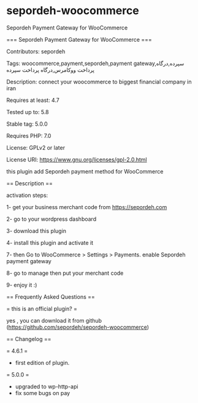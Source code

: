 # sepordeh-woocommerce
Sepordeh Payment Gateway for WooCommerce


=== Sepordeh Payment Gateway for WooCommerce ===

Contributors: sepordeh

Tags: woocommerce,payment,sepordeh,payment gateway,سپرده,درگاه پرداخت ووکامرس,درگاه پرداخت سپرده

Description: connect your woocommerce to biggest financial company in iran

Requires at least: 4.7

Tested up to: 5.8

Stable tag: 5.0.0

Requires PHP: 7.0

License: GPLv2 or later

License URI: https://www.gnu.org/licenses/gpl-2.0.html

this plugin add Sepordeh payment method for WooCommerce

== Description ==

activation steps:

1- get your business merchant code from https://sepordeh.com

2- go to your wordpress dashboard

3- download this plugin

4- install this plugin and activate it

7- then Go to WooCommerce > Settings > Payments. enable Sepordeh payment gateway

8- go to manage then put your merchant code

9- enjoy it :)

== Frequently Asked Questions ==

= this is an official plugin? =

yes , you can download it from github (https://github.com/sepordeh/sepordeh-woocommerce)

== Changelog ==

= 4.6.1 =
* first edition of plugin.

= 5.0.0 =
* upgraded to wp-http-api
* fix some bugs on pay
